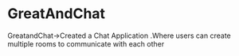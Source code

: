 # GreatAndChat
GreatandChat->Created a Chat Application .Where users can create multiple rooms to communicate with each other

